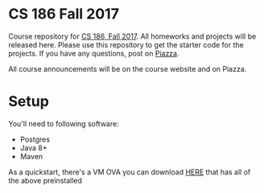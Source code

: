 # CS 186 Fall 2017

Course repository for [CS 186, Fall 2017](http://www.cs186berkeley.net/). All homeworks and projects will be
released here. Please use this repository to get the starter code for the
projects. If you have any questions, post on
[Piazza](https://piazza.com/class/j61p9bqidklz).

All course announcements will be on the course website and on Piazza.

# Setup
You'll need to following software:
- Postgres
- Java 8+
- Maven

As a quickstart, there's a VM OVA you can download
[HERE](https://drive.google.com/open?id=0ByeGlcuXUey-bnFCc2NNa3JMRk0) that has
all of the above preinstalled
